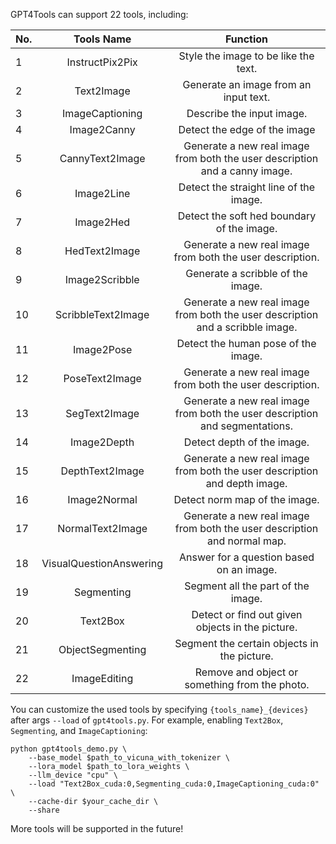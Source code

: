 GPT4Tools can support 22 tools, including:

| No. |        Tools Name       |                                    Function                                    |
|-----|:-----------------------:|:------------------------------------------------------------------------------:|
|  1  |     InstructPix2Pix     | Style the image to be like the text.                                           |
|  2  |        Text2Image       | Generate an image from an input text.                                          |
|  3  |     ImageCaptioning     | Describe the input image.                                                      |
|  4  |       Image2Canny       | Detect the edge of the image                                                   |
|  5  |     CannyText2Image     | Generate a new real image from both the user description and a canny image.    |
|  6  |        Image2Line       | Detect the straight line of the image.                                         |
|  7  |        Image2Hed        | Detect the soft hed boundary of the image.                                     |
|  8  |      HedText2Image      | Generate a new real image from both the user description.                      |
|  9  |      Image2Scribble     | Generate a scribble of the image.                                              |
|  10 |    ScribbleText2Image   | Generate a new real image from both the user description and a scribble image. |
|  11 |        Image2Pose       | Detect the human pose of the image.                                            |
|  12 |      PoseText2Image     | Generate a new real image from both the user description.                      |
|  13 |      SegText2Image      | Generate a new real image from both the user description and segmentations.    |
|  14 |       Image2Depth       | Detect depth of the image.                                                     |
|  15 |     DepthText2Image     | Generate a new real image from both the user description and depth image.      |
|  16 |       Image2Normal      | Detect norm map of the image.                                                  |
|  17 |     NormalText2Image    | Generate a new real image from both the user description and normal map.       |
|  18 | VisualQuestionAnswering | Answer for a question based on an image.                                       |
|  19 |        Segmenting       | Segment all the part of the image.                                             |
|  20 |         Text2Box        | Detect or find out given objects in the picture.                               |
|  21 |     ObjectSegmenting    | Segment the certain objects in the picture.                                    |
|  22 |       ImageEditing      | Remove and object or something from the photo.                                 |

You can customize the used tools by specifying ```{tools_name}_{devices}``` after args ```--load``` of ```gpt4tools.py```. For example, enabling ```Text2Box```, ```Segmenting```, and ```ImageCaptioning```:
```
python gpt4tools_demo.py \
	--base_model $path_to_vicuna_with_tokenizer \
	--lora_model $path_to_lora_weights \
	--llm_device "cpu" \
	--load "Text2Box_cuda:0,Segmenting_cuda:0,ImageCaptioning_cuda:0" \
	--cache-dir $your_cache_dir \
	--share
```
More tools will be supported in the future!